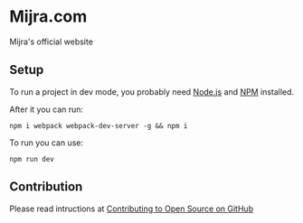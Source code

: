 # Mijra.com
Mijra's official website

## Setup
To run a project in dev mode, you probably need [Node.js](https://nodejs.org/en/download/) and [NPM](https://docs.npmjs.com/cli/install) installed.

After it you can run:

    npm i webpack webpack-dev-server -g && npm i

To run you can use:

    npm run dev

## Contribution
Please read intructions at [Contributing to Open Source on GitHub](https://guides.github.com/activities/contributing-to-open-source/)
